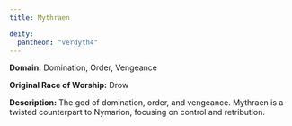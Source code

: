 ```yaml
---
title: Mythraen

deity: 
  pantheon: "verdyth4"
---
```


**Domain:** Domination, Order, Vengeance

**Original Race of Worship:** Drow

**Description:** The god of domination, order, and vengeance. Mythraen is a twisted counterpart to Nymarion, focusing on control and retribution.

<!--more-->

